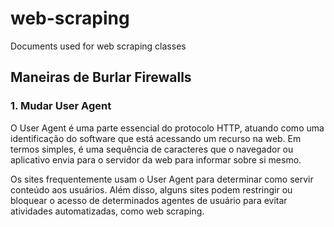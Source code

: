 # web-scraping

Documents used for web scraping classes

## Maneiras de Burlar Firewalls

### 1. Mudar User Agent

O User Agent é uma parte essencial do protocolo HTTP, atuando como uma identificação do software que está acessando um recurso na web. Em termos simples, é uma sequência de caracteres que o navegador ou aplicativo envia para o servidor da web para informar sobre si mesmo.

Os sites frequentemente usam o User Agent para determinar como servir conteúdo aos usuários. Além disso, alguns sites podem restringir ou bloquear o acesso de determinados agentes de usuário para evitar atividades automatizadas, como web scraping.
